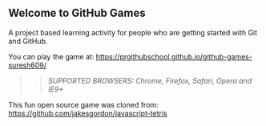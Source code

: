 ## Welcome to GitHub Games

A project based learning activity for people who are getting started with Git and GitHub.

You can play the game at: https://prgithubschool.github.io/github-games-suresh609/

>> _*SUPPORTED BROWSERS*: Chrome, Firefox, Safari, Opera and IE9+_

This fun open source game was cloned from: https://github.com/jakesgordon/javascript-tetris
